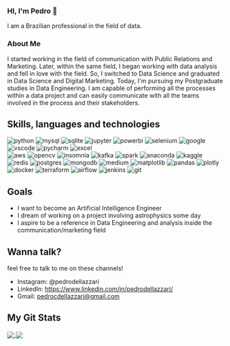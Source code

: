### HI, I'm Pedro :vulcan_salute:

I am a Brazilian professional in the field of data.

### About Me

I started working in the field of communication with Public Relations and Marketing. Later, within the same field, I began working with data analysis and fell in love with the field. So, I switched to Data Science and graduated in Data Science and Digital Marketing. Today, I'm pursuing my Postgraduate studies in Data Engineering. I am capable of performing all the processes within a data project and can easily communicate with all the teams involved in the process and their stakeholders.



## Skills, languages and technologies
![python](https://img.shields.io/badge/Python-FFD43B?style=for-the-badge&logo=python&logoColor=darkgreen) 
![mysql](https://img.shields.io/badge/MySQL-00000F?style=for-the-badge&logo=mysql&logoColor=white) 
![sqlite](https://img.shields.io/badge/SQLite-07405E?style=for-the-badge&logo=sqlite&logoColor=white) 
![jupyter](https://img.shields.io/badge/Jupyter-F37626.svg?&style=for-the-badge&logo=Jupyter&logoColor=white) 
![powerbi](https://img.shields.io/badge/PowerBI-F2C811?style=for-the-badge&logo=Power%20BI&logoColor=white) 
![selenium](https://img.shields.io/badge/Selenium-43B02A?style=for-the-badge&logo=Selenium&logoColor=white) 
![google](https://img.shields.io/badge/Google%20Analytics-E37400?style=for-the-badge&logo=google%20analytics&logoColor=white) 
![vscode](https://img.shields.io/badge/Visual_Studio_Code-0078D4?style=for-the-badge&logo=visual%20studio%20code&logoColor=white) 
![pycharm](https://img.shields.io/badge/PyCharm-000000.svg?&style=for-the-badge&logo=PyCharm&logoColor=white) 
![excel](https://img.shields.io/badge/Microsoft_Excel-217346?style=for-the-badge&logo=microsoft-excel&logoColor=white)  
![aws](https://img.shields.io/badge/AWS-%23FF9900.svg?style=for-the-badge&logo=amazon-aws&logoColor=white) 
![opencv](https://img.shields.io/badge/opencv-%23white.svg?style=for-the-badge&logo=opencv&logoColor=white) 
![insomnia](https://img.shields.io/badge/Insomnia-black?style=for-the-badge&logo=insomnia&logoColor=5849BE) 
![kafka](https://img.shields.io/badge/Apache%20Kafka-000?style=for-the-badge&logo=apachekafka) 
![spark](https://img.shields.io/badge/Apache%20Spark-FDEE21?style=flat-square&logo=apachespark&logoColor=black) 
![anaconda](https://img.shields.io/badge/Anaconda-%2344A833.svg?style=for-the-badge&logo=anaconda&logoColor=white) 
![kaggle](https://img.shields.io/badge/Kaggle-035a7d?style=for-the-badge&logo=kaggle&logoColor=white) 
![redis](https://img.shields.io/badge/redis-%23DD0031.svg?style=for-the-badge&logo=redis&logoColor=white) 
![postgres](https://img.shields.io/badge/postgres-%23316192.svg?style=for-the-badge&logo=postgresql&logoColor=white) 
![mongodb](https://img.shields.io/badge/MongoDB-%234ea94b.svg?style=for-the-badge&logo=mongodb&logoColor=white) 
![medium](https://img.shields.io/badge/Medium-12100E?style=for-the-badge&logo=medium&logoColor=white) 
![matplotlib](https://img.shields.io/badge/Matplotlib-%23ffffff.svg?style=for-the-badge&logo=Matplotlib&logoColor=blacke) 
![pandas](https://img.shields.io/badge/pandas-%23150458.svg?style=for-the-badge&logo=pandas&logoColor=white) 
![plotly](https://img.shields.io/badge/Plotly-%233F4F75.svg?style=for-the-badge&logo=plotly&logoColor=white) 
![docker](https://img.shields.io/badge/docker-%230db7ed.svg?style=for-the-badge&logo=docker&logoColor=white) 
![terraform](https://img.shields.io/badge/terraform-%235835CC.svg?style=for-the-badge&logo=terraform&logoColor=white) 
![airflow](https://img.shields.io/badge/Apache%20Airflow-017CEE?style=for-the-badge&logo=Apache%20Airflow&logoColor=white) 
![jenkins](https://img.shields.io/badge/jenkins-%232C5263.svg?style=for-the-badge&logo=jenkins&logoColor=white) 
![git](https://img.shields.io/badge/git-%23F05033.svg?style=for-the-badge&logo=git&logoColor=white) 

## Goals
- I want to become an Artificial Intelligence Engineer
- I dream of working on a project involving astrophysics some day 
- I aspire to be a reference in Data Engineering and analysis inside the communication/marketing field

## Wanna talk?
feel free to talk to me on these channels!
- Instagram: @pedrodellazzari
- LinkedIn: https://www.linkedin.com/in/pedrodellazzari/
- Gmail: pedrocdellazzari@gmail.com

## My Git Stats

<a href="https://github.com/anuraghazra/github-readme-stats">
  <img align="center" src="https://github-readme-stats.vercel.app/api?username=Pedro-Dellazzari&show_icons=true&theme=dracula" />
</a>
<a href="https://github.com/anuraghazra/convoychat">
  <img align="center" src="https://github-readme-stats.vercel.app/api/top-langs/?username=Pedro-Dellazzari&layout=compact&theme=dracula" />
</a>


